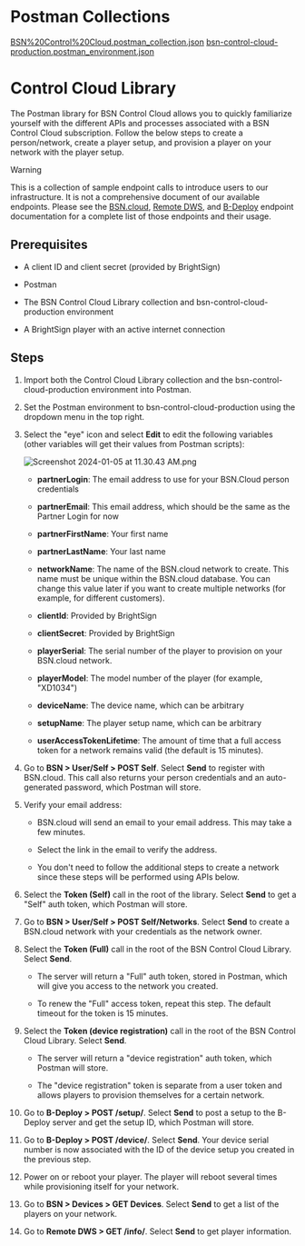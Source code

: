 # Postman Collections

[BSN%20Control%20Cloud.postman_collection.json](./attachments/BSN%20Control%20Cloud.postman_collection.json)
[bsn-control-cloud-production.postman_environment.json](./attachments/bsn-control-cloud-production.postman_environment.json)

# Control Cloud Library

The Postman library for BSN Control Cloud allows you to quickly familiarize yourself with the different APIs and processes associated with a BSN Control Cloud subscription. Follow the below steps to create a person/network, create a player setup, and provision a player on your network with the player setup.

> [!WARNING]
> This is a collection of sample endpoint calls to introduce users to our infrastructure.
> It is not a comprehensive document of our available endpoints. Please see the [BSN.cloud](../cloud-apis/bsncloud-main-apis.md), [Remote DWS](../../developers/local-and-remote-diagnostic-web-server-apis/remote-dws-apis.md), and [B-Deploy](https://brightsign.atlassian.net/wiki/spaces/DOC/pages/378831792/B-Deploy+Device+Provisioning) endpoint documentation for a complete list of those endpoints and their usage.

## Prerequisites

*   A client ID and client secret (provided by BrightSign)
    
*   Postman
    
*   The BSN Control Cloud Library collection and bsn-control-cloud-production environment 
    
*   A BrightSign player with an active internet connection
    

## Steps

1.  Import both the Control Cloud Library collection and the bsn-control-cloud-production environment into Postman.
    
2.  Set the Postman environment to bsn-control-cloud-production using the dropdown menu in the top right.
    
3.  Select the "eye" icon and select **Edit** to edit the following variables (other variables will get their values from Postman scripts):
    
    ![Screenshot 2024-01-05 at 11.30.43 AM.png](./attachments/Screenshot%202024-01-05%20at%2011.30.43%20AM.png)
    
    *   **partnerLogin**: The email address to use for your BSN.Cloud person credentials
        
    *   **partnerEmail**: This email address, which should be the same as the Partner Login for now
        
    *   **partnerFirstName**: Your first name
        
    *   **partnerLastName**: Your last name
        
    *   **networkName**: The name of the BSN.cloud network to create. This name must be unique within the BSN.cloud database. You can change this value later if you want to create multiple networks (for example, for different customers).
        
    *   **clientId**: Provided by BrightSign
        
    *   **clientSecret**: Provided by BrightSign
        
    *   **playerSerial**: The serial number of the player to provision on your BSN.cloud network.
        
    *   **playerModel**: The model number of the player (for example, "XD1034")
        
    *   **deviceName**: The device name, which can be arbitrary
        
    *   **setupName**: The player setup name, which can be arbitrary
        
    *   **userAccessTokenLifetime**: The amount of time that a full access token for a network remains valid (the default is 15 minutes).
        
4.  Go to **BSN > User/Self > POST Self**. Select **Send** to register with BSN.cloud. This call also returns your person credentials and an auto-generated password, which Postman will store.
    
5.  Verify your email address:
    
    *   BSN.cloud will send an email to your email address. This may take a few minutes.
        
    *   Select the link in the email to verify the address.
        
    *   You don't need to follow the additional steps to create a network since these steps will be performed using APIs below.
        
6.  Select the **Token (Self)** call in the root of the library. Select **Send** to get a "Self" auth token, which Postman will store.
    
7.  Go to **BSN > User/Self > POST Self/Networks**. Select **Send** to create a BSN.cloud network with your credentials as the network owner.
    
8.  Select the **Token (Full)** call in the root of the BSN Control Cloud Library. Select **Send**.
    
    *   The server will return a "Full" auth token, stored in Postman, which will give you access to the network you created.
        
    *   To renew the "Full" access token, repeat this step. The default timeout for the token is 15 minutes.
        
9.  Select the **Token (device registration)** call in the root of the BSN Control Cloud Library. Select **Send**.
    
    *   The server will return a "device registration" auth token, which Postman will store.
        
    *   The "device registration" token is separate from a user token and allows players to provision themselves for a certain network.
        
10.  Go to **B-Deploy > POST /setup/**. Select **Send** to post a setup to the B-Deploy server and get the setup ID, which Postman will store.
    
11.  Go to **B-Deploy > POST /device/**. Select **Send**. Your device serial number is now associated with the ID of the device setup you created in the previous step.
    
12.  Power on or reboot your player. The player will reboot several times while provisioning itself for your network.
    
13.  Go to **BSN > Devices > GET Devices**. Select **Send** to get a list of the players on your network.
    
14.  Go to **Remote DWS > GET /info/**. Select **Send** to get player information.